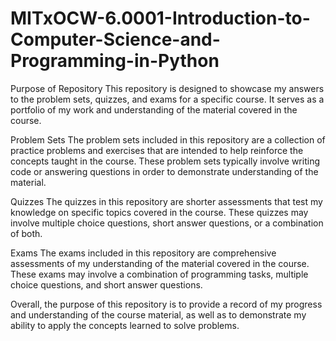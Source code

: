 # MITxOCW-6.0001-Introduction-to-Computer-Science-and-Programming-in-Python


Purpose of Repository
This repository is designed to showcase my answers to the problem sets, quizzes, and exams for a specific course. It serves as a portfolio of my work and understanding of the material covered in the course.

Problem Sets
The problem sets included in this repository are a collection of practice problems and exercises that are intended to help reinforce the concepts taught in the course. These problem sets typically involve writing code or answering questions in order to demonstrate understanding of the material.

Quizzes
The quizzes in this repository are shorter assessments that test my knowledge on specific topics covered in the course. These quizzes may involve multiple choice questions, short answer questions, or a combination of both.

Exams
The exams included in this repository are comprehensive assessments of my understanding of the material covered in the course. These exams may involve a combination of programming tasks, multiple choice questions, and short answer questions.

Overall, the purpose of this repository is to provide a record of my progress and understanding of the course material, as well as to demonstrate my ability to apply the concepts learned to solve problems.
